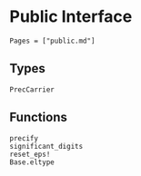 # Public Interface

```@index
Pages = ["public.md"]
```

## Types
```@docs
PrecCarrier
```

## Functions
```@docs
precify
significant_digits
reset_eps!
Base.eltype
```
